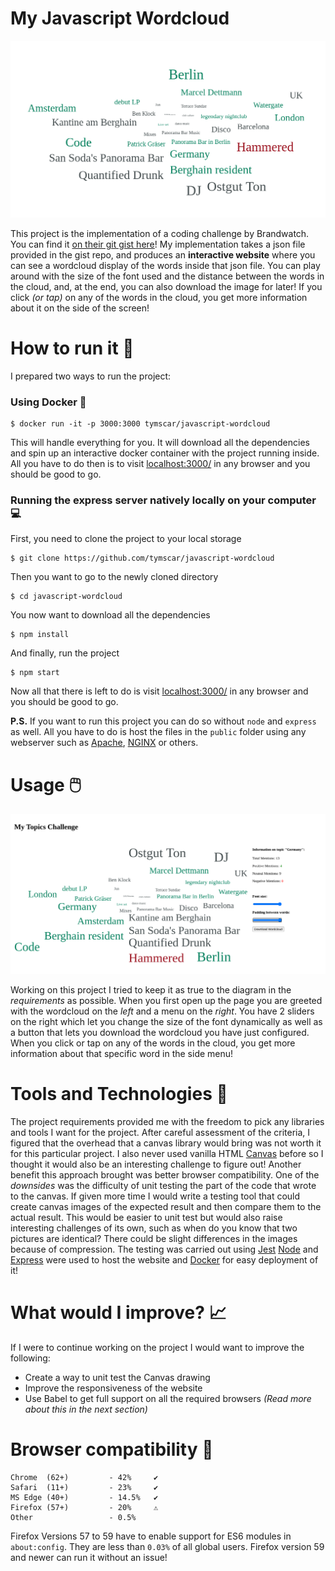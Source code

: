 # My Javascript Wordcloud

![A picture of the wordcloud](./banner.png)

This project is the implementation of a coding challenge by Brandwatch.
You can find it [on their git gist here](https://gist.github.com/grahamscott/65b43572ad18c5fbdd87)!
My implementation takes a json file provided in the gist repo, and produces an **interactive website** where you can see a wordcloud display of the words inside that json file.
You can play around with the size of the font used and the distance between the words in the cloud, and, at the end, you can also download the image for later!
If you click _(or tap)_ on any of the words in the cloud, you get more information about it on the side of the screen!

# How to run it 🏃

I prepared two ways to run the project:

### Using Docker 🐋

```console
$ docker run -it -p 3000:3000 tymscar/javascript-wordcloud
```

This will handle everything for you. It will download all the dependencies and spin up an interactive docker container with the project running inside. All you have to do then is to visit [localhost:3000/](http://localhost:3000/) in any browser and you should be good to go.

### Running the express server natively locally on your computer 💻

First, you need to clone the project to your local storage

```console
$ git clone https://github.com/tymscar/javascript-wordcloud
```

Then you want to go to the newly cloned directory

```console
$ cd javascript-wordcloud
```

You now want to download all the dependencies

```console
$ npm install
```

And finally, run the project

```console
$ npm start
```

Now all that there is left to do is visit [localhost:3000/](http://localhost:3000/) in any browser and you should be good to go.

**P.S.** If you want to run this project you can do so without `node` and `express` as well. All you have to do is host the files in the `public` folder using any webserver such as [Apache](https://httpd.apache.org/docs/), [NGINX](https://nginx.org/en/docs/) or others.

# Usage 🖱️

![A picture of the website](./website.png)

Working on this project I tried to keep it as true to the diagram in the _requirements_ as possible.
When you first open up the page you are greeted with the wordcloud on the _left_ and a menu on the _right_.
You have 2 sliders on the right which let you change the size of the font dynamically as well as a button that lets you download the wordcloud you have just configured.
When you click or tap on any of the words in the cloud, you get more information about that specific word in the side menu!

# Tools and Technologies 🧰

The project requirements provided me with the freedom to pick any libraries and tools I want for the project.
After careful assessment of the criteria, I figured that the overhead that a canvas library would bring was not worth it for this particular project. I also never used vanilla HTML [Canvas](https://developer.mozilla.org/en-US/docs/Web/API/Canvas_API) before so I thought it would also be an interesting challenge to figure out!
Another benefit this approach brought was better browser compatibility.
One of the _downsides_ was the difficulty of unit testing the part of the code that wrote to the canvas.
If given more time I would write a testing tool that could create canvas images of the expected result and then compare them to the actual result.
This would be easier to unit test but would also raise interesting challenges of its own, such as when do you know that two pictures are identical? There could be slight differences in the images because of compression.
The testing was carried out using [Jest](https://jestjs.io/)
[Node](https://nodejs.org/en/) and [Express](https://expressjs.com/) were used to host the website and [Docker](https://www.docker.com/) for easy deployment of it!

# What would I improve? 📈

If I were to continue working on the project I would want to improve the following:

- Create a way to unit test the Canvas drawing
- Improve the responsiveness of the website
- Use Babel to get full support on all the required browsers _(Read more about this in the next section)_

# Browser compatibility 🔖

```
Chrome  (62+)         - 42%     ✔️
Safari  (11+)         - 23%     ✔️
MS Edge (40+)         - 14.5%   ✔️
Firefox (57+)         - 20%     ⚠️
Other                 - 0.5%
```

Firefox Versions 57 to 59 have to enable support for ES6 modules in `about:config`. They are less than `0.03%` of all global users. Firefox version 59 and newer can run it without an issue!
